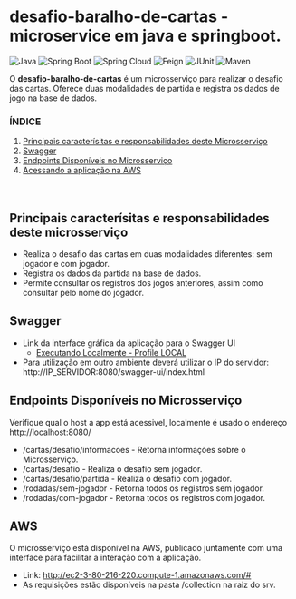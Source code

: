 # desafio-baralho-de-cartas - microservice em java e springboot.

![Java](https://img.shields.io/badge/Java-17-green?style=plastic&logo=java)
![Spring Boot](https://img.shields.io/badge/SpringBoot-3.2.6-green?style=plastic&logo=spring)
![Spring Cloud](https://img.shields.io/badge/SpringCloud-2023.0.2-green?style=plastic&logo=spring)
![Feign](https://img.shields.io/badge/OpenFeign-green?style=plastic&logo=feign)
![JUnit](https://img.shields.io/badge/JUnit-5-green?style=plastic&)
![Maven](https://img.shields.io/badge/Maven-green?style=plastic)

O **desafio-baralho-de-cartas** é um microsserviço para realizar o desafio das cartas. Oferece duas modalidades de partida
e registra os dados de jogo na base de dados.

### ÍNDICE

1. [ Principais caracterísitas e responsabilidades deste Microsserviço ](#principaisCaracteristicasResponsabilidade)
2. [ Swagger ](#swagger)
3. [ Endpoints Disponíveis no Microsserviço ](#acessandoaplicacao)
4. [ Acessando a aplicação na AWS ](#aws)
    <br /><br /><br />

<a name="principaisCaracteristicasResponsabilidade"></a>
## Principais caracterísitas e responsabilidades deste microsserviço

- Realiza o desafio das cartas em duas modalidades diferentes: sem jogador e com jogador.
- Registra os dados da partida na base de dados.
- Permite consultar os registros dos jogos anteriores, assim como consultar pelo nome do jogador.

<a name="swagger"></a>
## Swagger

- Link da interface gráfica da aplicação para o Swagger UI
    - [Executando Localmente - Profile LOCAL](http://localhost:8080/swagger-ui/index.html)
- Para utilização em outro ambiente deverá utilizar o IP do servidor:
  http://IP_SERVIDOR:8080/swagger-ui/index.html

<a name="acessandoaplicacao"></a>
## Endpoints Disponíveis no Microsserviço

Verifique qual o host a app está acessivel, localmente é usado o endereço http://localhost:8080/

- /cartas/desafio/informacoes - Retorna informações sobre o Microsserviço.
- /cartas/desafio - Realiza o desafio sem jogador.
- /cartas/desafio/partida - Realiza o desafio com jogador.
- /rodadas/sem-jogador - Retorna todos os registros sem jogador.
- /rodadas/com-jogador - Retorna todos os registros com jogador.

<a name="aws"></a>
## AWS

O microsserviço está disponível na AWS, publicado juntamente com uma interface para facilitar a interação com a aplicação.

- Link: http://ec2-3-80-216-220.compute-1.amazonaws.com/#
- As requisições estão disponíveis na pasta /collection na raiz do srv.